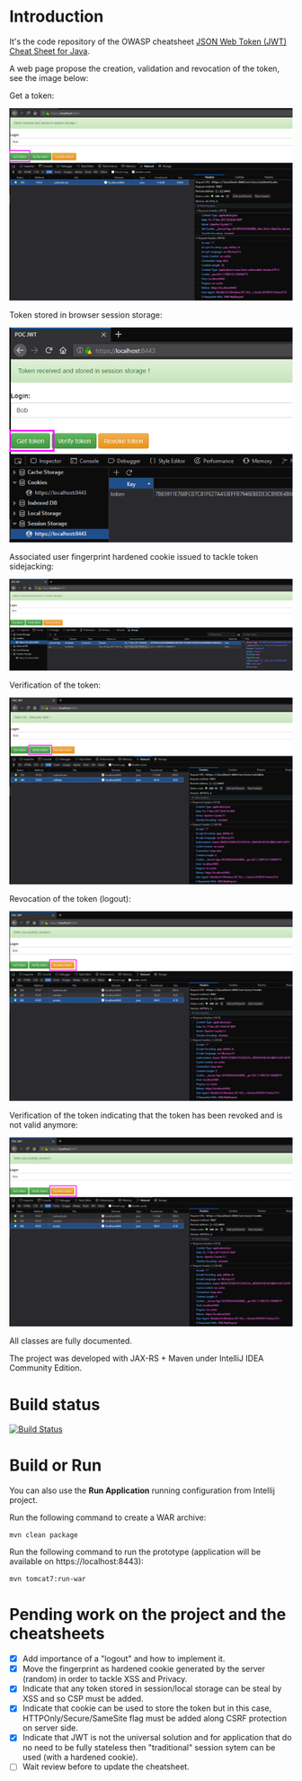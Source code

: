 # Introduction

It's the code repository of the OWASP cheatsheet [JSON Web Token (JWT) Cheat Sheet for Java](https://www.owasp.org/index.php/JSON_Web_Token_(JWT)_Cheat_Sheet_for_Java).

A web page propose the creation, validation and revocation of the token, see the image below:

Get a token:

![Demo1](demo1.png)

Token stored in browser session storage:

![Demo2](demo2.png)

Associated user fingerprint hardened cookie issued to tackle token sidejacking:

![Demo3](demo3.png)

Verification of the token:

![Demo4](demo4.png)

Revocation of the token (logout):

![Demo5](demo5.png)

Verification of the token indicating that the token has been revoked and is not valid anymore:

![Demo5](demo5.png)

All classes are fully documented.

The project was developed with JAX-RS + Maven under IntelliJ IDEA Community Edition.

# Build status

[![Build Status](https://travis-ci.org/righettod/poc-jwt.svg?branch=master)](https://travis-ci.org/righettod/poc-jwt)

# Build or Run

You can also use the **Run Application** running configuration from Intellij project.

Run the following command to create a WAR archive:
```
mvn clean package
```

Run the following command to run the prototype (application will be available on https://localhost:8443):
```
mvn tomcat7:run-war
```

# Pending work on the project and the cheatsheets

- [x] Add importance of a "logout" and how to implement it.
- [x] Move the fingerprint as hardened cookie generated by the server (random) in order to tackle XSS and Privacy.
- [x] Indicate that any token stored in session/local storage can be steal by XSS and so CSP must be added.
- [x] Indicate that cookie can be used to store the token but in this case, HTTPOnly/Secure/SameSite flag must be added along CSRF protection on server side.
- [x] Indicate that JWT is not the universal solution and for application that do no need to be fully stateless then "traditional" session sytem can be used (with a hardened cookie).
- [ ] Wait review before to update the cheatsheet.
